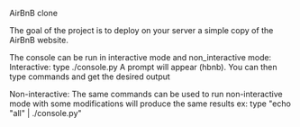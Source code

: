 AirBnB clone

The goal of the project is to deploy on your server a simple copy of the AirBnB website.

The console can be run in interactive mode and non_interactive mode:
Interactive: type ./console.py
A prompt will appear (hbnb). You can then type commands and get the desired output

Non-interactive: The same commands can be used to run non-interactive mode with some modifications will produce the same results
ex: type "echo "all" | ./console.py"
